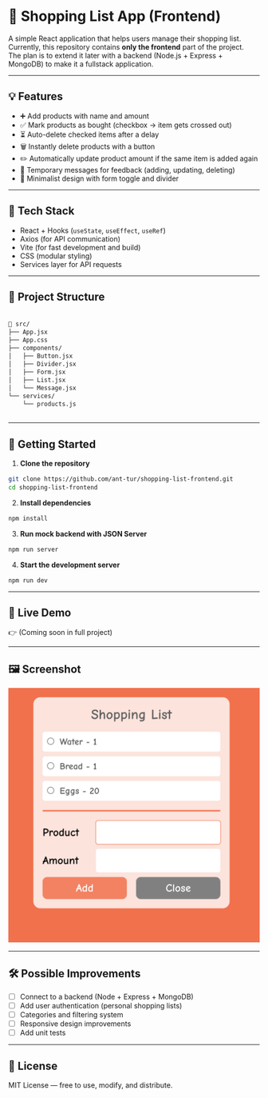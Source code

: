 # 🛒 Shopping List App (Frontend)

A simple React application that helps users manage their shopping list.  
Currently, this repository contains **only the frontend** part of the project.  
The plan is to extend it later with a backend (Node.js + Express + MongoDB) to make it a fullstack application.

---

## 💡 Features

- ➕ Add products with name and amount
- ✅ Mark products as bought (checkbox → item gets crossed out)
- ⏳ Auto-delete checked items after a delay
- 🗑 Instantly delete products with a button
- ✏️ Automatically update product amount if the same item is added again
- 🔔 Temporary messages for feedback (adding, updating, deleting)
- 🎨 Minimalist design with form toggle and divider

---

## 🔧 Tech Stack

- React + Hooks (`useState`, `useEffect`, `useRef`)
- Axios (for API communication)
- Vite (for fast development and build)
- CSS (modular styling)
- Services layer for API requests

---

## 📁 Project Structure

<pre>
<code>
📁 src/
├── App.jsx
├── App.css
├── components/
│   ├── Button.jsx
│   ├── Divider.jsx
│   ├── Form.jsx
│   ├── List.jsx
│   └── Message.jsx
└── services/
    └── products.js
</code>
</pre>

---

## 🚀 Getting Started

1. **Clone the repository**

```bash
git clone https://github.com/ant-tur/shopping-list-frontend.git
cd shopping-list-frontend
```

2. **Install dependencies**

```bash
npm install
```

3. **Run mock backend with JSON Server**

```bash
npm run server
```

4. **Start the development server**

```bash
npm run dev
```

---

## 🔗 Live Demo

👉 (Coming soon in full project)

---

## 🖼️ Screenshot

![Screenshot](./screenshot.png)

---

## 🛠️ Possible Improvements

- [ ] Connect to a backend (Node + Express + MongoDB)
- [ ] Add user authentication (personal shopping lists)
- [ ] Categories and filtering system
- [ ] Responsive design improvements
- [ ] Add unit tests

---

## 📜 License

MIT License — free to use, modify, and distribute.

